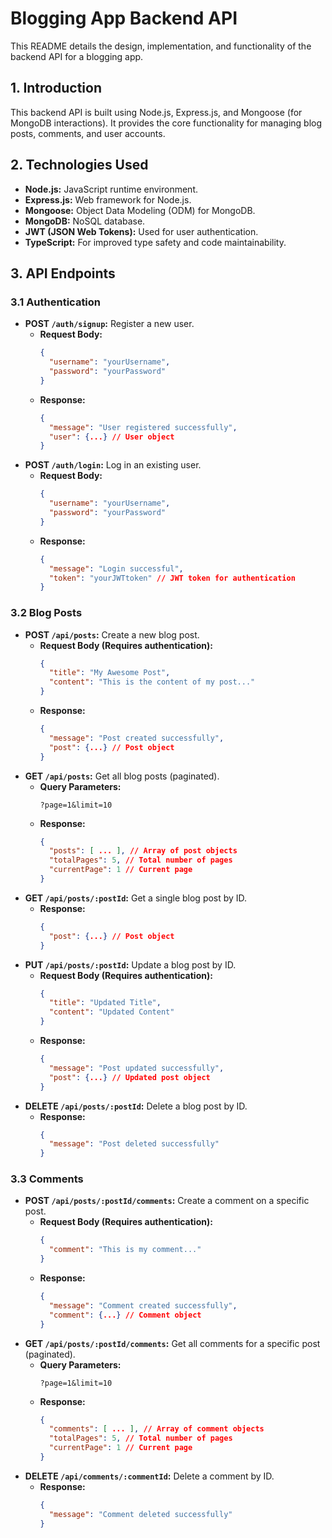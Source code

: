 # Blogging App Backend API
This README details the design, implementation, and functionality of the backend API for a blogging app.
## 1. Introduction
This backend API is built using Node.js, Express.js, and Mongoose (for MongoDB interactions). It provides the core functionality for managing blog posts, comments, and user accounts. 
## 2. Technologies Used
* **Node.js:**  JavaScript runtime environment.
* **Express.js:** Web framework for Node.js.
* **Mongoose:**  Object Data Modeling (ODM) for MongoDB.
* **MongoDB:**  NoSQL database.
* **JWT (JSON Web Tokens):**  Used for user authentication.
* **TypeScript:**  For improved type safety and code maintainability.
## 3. API Endpoints
### 3.1 Authentication
* **POST `/auth/signup`:** Register a new user.
   - **Request Body:**
      ```json
      {
        "username": "yourUsername",
        "password": "yourPassword"
      }
      ```
   - **Response:**
      ```json
      {
        "message": "User registered successfully",
        "user": {...} // User object 
      }
      ```
* **POST `/auth/login`:** Log in an existing user.
   - **Request Body:**
      ```json
      {
        "username": "yourUsername",
        "password": "yourPassword"
      }
      ```
   - **Response:**
      ```json
      {
        "message": "Login successful",
        "token": "yourJWTtoken" // JWT token for authentication
      }
      ```
### 3.2 Blog Posts
* **POST `/api/posts`:** Create a new blog post.
   - **Request Body (Requires authentication):**
      ```json
      {
        "title": "My Awesome Post",
        "content": "This is the content of my post..."
      }
      ```
   - **Response:**
      ```json
      {
        "message": "Post created successfully",
        "post": {...} // Post object
      }
      ```
* **GET `/api/posts`:** Get all blog posts (paginated).
   - **Query Parameters:**
      ```
      ?page=1&limit=10 
      ```
   - **Response:**
      ```json
      {
        "posts": [ ... ], // Array of post objects
        "totalPages": 5, // Total number of pages
        "currentPage": 1 // Current page
      }
      ```
* **GET `/api/posts/:postId`:** Get a single blog post by ID.
   - **Response:**
      ```json
      {
        "post": {...} // Post object
      }
      ```
* **PUT `/api/posts/:postId`:** Update a blog post by ID.
   - **Request Body (Requires authentication):**
      ```json
      {
        "title": "Updated Title",
        "content": "Updated Content"
      }
      ```
   - **Response:**
      ```json
      {
        "message": "Post updated successfully",
        "post": {...} // Updated post object
      }
      ```
* **DELETE `/api/posts/:postId`:** Delete a blog post by ID.
   - **Response:**
      ```json
      {
        "message": "Post deleted successfully"
      }
      ```
### 3.3 Comments
* **POST `/api/posts/:postId/comments`:** Create a comment on a specific post.
   - **Request Body (Requires authentication):**
      ```json
      {
        "comment": "This is my comment..."
      }
      ```
   - **Response:**
      ```json
      {
        "message": "Comment created successfully",
        "comment": {...} // Comment object
      }
      ```
* **GET `/api/posts/:postId/comments`:** Get all comments for a specific post (paginated).
   - **Query Parameters:**
      ```
      ?page=1&limit=10 
      ```
   - **Response:**
      ```json
      {
        "comments": [ ... ], // Array of comment objects
        "totalPages": 5, // Total number of pages
        "currentPage": 1 // Current page
      }
      ```
* **DELETE `/api/comments/:commentId`:** Delete a comment by ID.
   - **Response:**
      ```json
      {
        "message": "Comment deleted successfully"
      }
      ```
